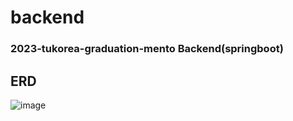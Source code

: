 # backend
### 2023-tukorea-graduation-mento Backend(springboot)

## ERD
![image](https://user-images.githubusercontent.com/65451455/233301834-bd90e68b-6235-4e7d-9359-c22ce2ade522.png)
